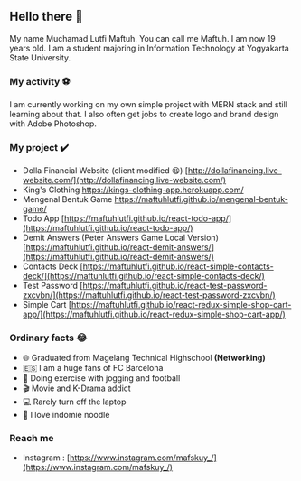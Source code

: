 ## Hello there 👋
My name Muchamad Lutfi Maftuh. You can call me Maftuh. I am now 19 years old. I am a student majoring in Information Technology at Yogyakarta State University.

### My activity ⚽
I am currently working on my own simple project with MERN stack and still learning about that. I also often get jobs to create logo and brand design with Adobe Photoshop.

### My project ✔️

 - Dolla Financial Website (client modified 😫)
 [http://dollafinancing.live-website.com/](http://dollafinancing.live-website.com/)
 - King's Clothing
 https://kings-clothing-app.herokuapp.com/
 - Mengenal Bentuk Game
 https://maftuhlutfi.github.io/mengenal-bentuk-game/
 - Todo App
 [https://maftuhlutfi.github.io/react-todo-app/](https://maftuhlutfi.github.io/react-todo-app/)
 - Demit Answers (Peter Answers Game Local Version)
 [https://maftuhlutfi.github.io/react-demit-answers/](https://maftuhlutfi.github.io/react-demit-answers/)
 - Contacts Deck
 [https://maftuhlutfi.github.io/react-simple-contacts-deck/](https://maftuhlutfi.github.io/react-simple-contacts-deck/)
 - Test Password
 [https://maftuhlutfi.github.io/react-test-password-zxcvbn/](https://maftuhlutfi.github.io/react-test-password-zxcvbn/)
 - Simple Cart
 [https://maftuhlutfi.github.io/react-redux-simple-shop-cart-app/](https://maftuhlutfi.github.io/react-redux-simple-shop-cart-app/)

### Ordinary facts 😂

 - 🌐 Graduated from  Magelang Technical Highschool **(Networking)**
 - 🇪🇸 I am a huge fans of FC Barcelona 
 - 🏃 Doing exercise with jogging and football
 - 🎬 Movie and K-Drama addict 
 - 💻 Rarely turn off the laptop
 - 🍜 I love indomie noodle
 
### Reach me
 - Instagram	: [https://www.instagram.com/mafskuy_/](https://www.instagram.com/mafskuy_/)

